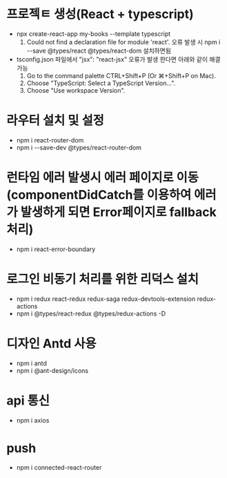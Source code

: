# 프로젝ㅌ 생성(React + typescript)
- npx create-react-app my-books --template typescript
  1. Could not find a declaration file for module 'react'. 오류 발생 시
    npm i --save @types/react @types/react-dom 설치하면됨
- tsconfig.json 파일에서 "jsx": "react-jsx" 오류가 발생 한다면 아래와 같이 해결 가능
  1. Go to the command palette CTRL+Shift+P (Or ⌘+Shift+P on Mac).
  2. Choose "TypeScript: Select a TypeScript Version...".
  3. Choose "Use workspace Version".

# 라우터 설치 및 설정
- npm i react-router-dom
- npm i --save-dev @types/react-router-dom

# 런타임 에러 발생시 에러 페이지로 이동(componentDidCatch를 이용하여 에러가 발생하게 되면 Error페이지로 fallback 처리)
- npm i react-error-boundary

# 로그인 비동기 처리를 위한 리덕스 설치
- npm i redux react-redux redux-saga redux-devtools-extension redux-actions
- npm i @types/react-redux @types/redux-actions -D

# 디자인 Antd 사용
- npm i antd
- npm i @ant-design/icons

# api 통신
- npm i axios

# push
- npm i connected-react-router